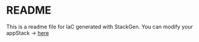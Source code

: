 # README
This is a readme file for IaC generated with StackGen.
You can modify your appStack -> [here](http://main.dev.stackgen.com/appstacks/26b9c01c-ebdb-42af-b7fe-1a44753f3b42)
